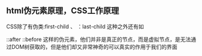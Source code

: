 ## html伪元素原理，CSS工作原理

CSS除了有伪类:first-child 、 ：last-child 这种之外还有如

::after ::before 这样的伪元素，他们并非是真正的节点，而是虚拟节点，是无法通过DOM树获取的，但是他们却又非常神奇的可以真实的作用于我们的界面

